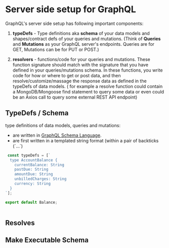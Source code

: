 # Server side setup for GraphQL

GraphQL's server side setup has following important components:

1. **typeDefs** - Type definitions aka **schema** of your data models and shapes/contract defs of your queries and mutations. (Think of **Queries** and **Mutations** as your GraphQL server's endpoints. Queries are for GET, Mutations can be for PUT or POST.)

2. **resolvers** - functions/code for your queries and mutations. These function signature should match with the signature that you have defined in your queries/mutations schema. In these functions, you write code for how or where to get or post data, and then resolve/customize/massage the response data as defined in the typeDefs of data models. ( for example a resolve function could contain a MongoDB/Mongoose find statement to query some data or even could be an Axios call to query some external REST API endpoint)

## TypeDefs / Schema

type definitions of data models, queries and mutations:
 - are written in [GraphQL Schema Language](http://graphql.org/learn/schema/). 
 - are first written in a templated string format (within a pair of backticks (\`...`)
 
```js
 const typeDefs = [`
  type AccountBalance {
    currentBalance: String
    pastDue: String
    amountDue: String
    unbilledCharges: String
    currency: String
  }
`];

export default Balance;
 
```

## Resolves

## Make Executable Schema
 
 
 


 




